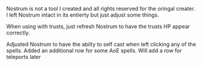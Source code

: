 Nostrum is not a tool I created and all rights reserved for the oringal creater.
I left Nostrum intact in its entierty but just adjust some things.

When using with trusts, just refresh Nostrum to have the trusts HP appear correctly.

Adjusted Nostrum to have the abilty to self cast when left clicking any of the spells.
Added an additional row for some AoE spells.
Will add a row for teleports later
